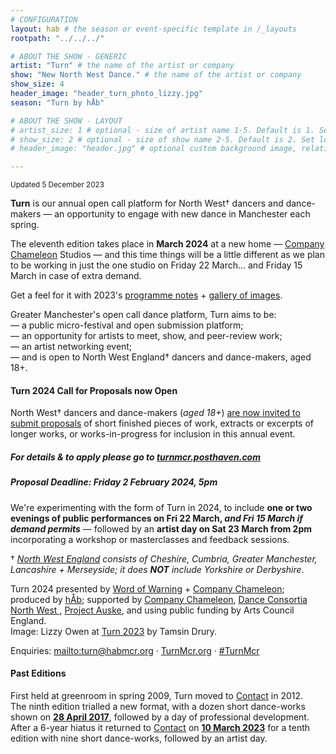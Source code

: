 ```yaml
---
# CONFIGURATION
layout: hab # the season or event-specific template in /_layouts
rootpath: "../../../"

# ABOUT THE SHOW - GENERIC
artist: "Turn" # the name of the artist or company
show: "New North West Dance." # the name of the artist or company
show_size: 4
header_image: "header_turn_photo_lizzy.jpg"   
season: "Turn by hÅb"

# ABOUT THE SHOW - LAYOUT
# artist_size: 1 # optional - size of artist name 1-5. Default is 1. Set longer names to lower values
# show_size: 2 # optional - size of show name 2-5. Default is 2. Set longer names to lower values
# header_image: "header.jpg" # optional custom background image, relative to current page

---
```

<small>Updated 5 December 2023</small>        
        
**Turn** is our annual open call platform for North West† dancers and dance-makers — an opportunity to engage with new dance in Manchester each spring.    
             
The eleventh edition takes place in **March 2024** at a new home — <a href="https://companychameleon.com" target="_blank">Company Chameleon</a> Studios — and this time things will be a little different as we plan to be working in just the one studio on Friday 22 March… and Friday 15 March in case of extra demand.        
         
Get a feel for it with 2023's [programme notes](/current/2023-turn/programme) + [gallery of images](/galleries/2023-turn).         
        
Greater Manchester's open call dance platform, Turn aims to be:<br>— a public micro-festival and open submission platform;<br>— an opportunity for artists to meet, show, and peer-review work;<br>— an artist networking event;<br>— and is open to North West England† dancers and dance-makers, aged 18+.         
        
#### Turn 2024 Call for Proposals now Open         
North West† dancers and dance-makers (*aged 18+*) <a href="http://turnmcr.posthaven.com" target="_blank">are now invited to submit proposals</a> of short finished pieces of work, extracts or excerpts of longer works, or works-in-progress for inclusion in this annual event.        
         
##### For details & to apply please go to <a href="https://turnmcr.posthaven.com" target="_blank">turnmcr.posthaven.com</a>         
##### Proposal Deadline: Friday 2 February 2024, 5pm        
        
We're experimenting with the form of Turn in 2024, to include **one or two evenings of public performances on Fri 22 March, *and Fri 15 March if demand permits*** — followed by an **artist day on Sat 23 March from 2pm** incorporating a workshop or masterclasses and feedback sessions.         
         
† *<a href="http://en.wikipedia.org/wiki/North_West_England" target="_blank">North West England</a> consists of Cheshire, Cumbria, Greater Manchester, Lancashire + Merseyside; it does **NOT** include Yorkshire or Derbyshire*.        
         
Turn 2024 presented by [Word of Warning](/) + <a href="https://companychameleon.com" target="_blank">Company Chameleon</a>; produced by [hÅb](/hab); supported by <a href="https://companychameleon.com" target="_blank">Company Chameleon</a>, <a href="https://danceconsortianorthwest.org" target="_blank">Dance Consortia North West </a>, <a href="https://projectauske.com" target="_blank">Project Auske</a>, and using public funding by Arts Council England.<br>Image: Lizzy Owen at [Turn 2023](/current/2023-turn) by Tamsin Drury.        
         
Enquiries: <mailto:turn@habmcr.org> · <a href="http://turnmcr.org" target="_blank">TurnMcr.org</a> · <a href="http://twitter.com/hashtag/TurnMcr" target="_blank">#TurnMcr</a>         
        
#### Past Editions        
First held at greenroom in spring 2009, Turn moved to <a href="https://contactmcr.com" target="_blank">Contact</a> in 2012.<br>The ninth edition trialled a new format, with a dozen short dance-works shown on [**28 April 2017**](/archive/2017-turn), followed by a day of professional development.<br>After a 6-year hiatus it returned to <a href="https://contactmcr.com" target="_blank">Contact</a> on [**10 March 2023**](/current/2023-turn) for a tenth edition with nine short dance-works, followed by an artist day.
